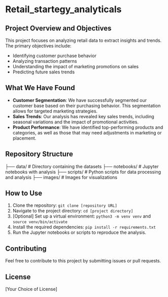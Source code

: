 # Retail_startegy_analyticals

## Project Overview and Objectives

This project focuses on analyzing retail data to extract insights and trends. The primary objectives include:

- Identifying customer purchase behavior
- Analyzing transaction patterns
- Understanding the impact of marketing promotions on sales
- Predicting future sales trends

## What We Have Found

- **Customer Segmentation**: We have successfully segmented our customer base based on their purchasing behavior. This segmentation allows for targeted marketing strategies.
- **Sales Trends**: Our analysis has revealed key sales trends, including seasonal variations and the impact of promotional activities.
- **Product Performance**: We have identified top-performing products and categories, as well as those that may need adjustments in marketing or placement.

## Repository Structure

├── data/                  # Directory containing the datasets
├── notebooks/             # Jupyter notebooks with analysis
├── scripts/               # Python scripts for data processing and analysis
├── images/                # Images for visualizations



## How to Use

1. Clone the repository: `git clone [repository URL]`
2. Navigate to the project directory: `cd [project directory]`
3. [Optional] Set up a virtual environment: `python3 -m venv venv` and `source venv/bin/activate`
4. Install the required dependencies: `pip install -r requirements.txt`
5. Run the Jupyter notebooks or scripts to reproduce the analysis.

## Contributing

Feel free to contribute to this project by submitting issues or pull requests.

## License

[Your Choice of License]
